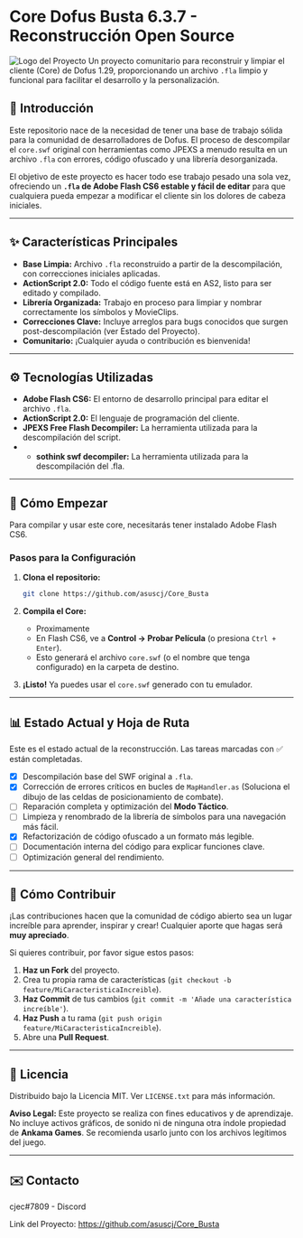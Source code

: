 # Core Dofus Busta 6.3.7 - Reconstrucción Open Source

![Logo del Proyecto](https://i.imgur.com/1.png) Un proyecto comunitario para reconstruir y limpiar el cliente (Core) de Dofus 1.29, proporcionando un archivo `.fla` limpio y funcional para facilitar el desarrollo y la personalización.



## 📖 Introducción

Este repositorio nace de la necesidad de tener una base de trabajo sólida para la comunidad de desarrolladores de Dofus. El proceso de descompilar el  `core.swf` original con herramientas como JPEXS a menudo resulta en un archivo `.fla` con errores, código ofuscado y una librería desorganizada.

El objetivo de este proyecto es hacer todo ese trabajo pesado una sola vez, ofreciendo un **`.fla` de Adobe Flash CS6 estable y fácil de editar** para que cualquiera pueda empezar a modificar el cliente sin los dolores de cabeza iniciales.

---

## ✨ Características Principales

* **Base Limpia:** Archivo `.fla` reconstruido a partir de la descompilación, con correcciones iniciales aplicadas.
* **ActionScript 2.0:** Todo el código fuente está en AS2, listo para ser editado y compilado.
* **Librería Organizada:** Trabajo en proceso para limpiar y nombrar correctamente los símbolos y MovieClips.
* **Correcciones Clave:** Incluye arreglos para bugs conocidos que surgen post-descompilación (ver Estado del Proyecto).
* **Comunitario:** ¡Cualquier ayuda o contribución es bienvenida!

---

## ⚙️ Tecnologías Utilizadas

* **Adobe Flash CS6:** El entorno de desarrollo principal para editar el archivo `.fla`.
* **ActionScript 2.0:** El lenguaje de programación del cliente.
* **JPEXS Free Flash Decompiler:** La herramienta utilizada para la descompilación del script.
* * **sothink swf decompiler:** La herramienta utilizada para la descompilación del .fla.

---

## 🚀 Cómo Empezar

Para compilar y usar este core, necesitarás tener instalado Adobe Flash CS6.

### Pasos para la Configuración

1.  **Clona el repositorio:**
    ```sh
    git clone https://github.com/asuscj/Core_Busta
    ```

4.  **Compila el Core:**
    * Proximamente
    * En Flash CS6, ve a **Control -> Probar Película** (o presiona `Ctrl + Enter`).
    * Esto generará el archivo `core.swf` (o el nombre que tenga configurado) en la carpeta de destino.

6.  **¡Listo!** Ya puedes usar el `core.swf` generado con tu emulador.

---

## 📊 Estado Actual y Hoja de Ruta

Este es el estado actual de la reconstrucción. Las tareas marcadas con ✅ están completadas.

* [x] Descompilación base del SWF original a `.fla`.
* [x] Corrección de errores críticos en bucles de `MapHandler.as` (Soluciona el dibujo de las celdas de posicionamiento de combate).
* [ ] Reparación completa y optimización del **Modo Táctico**.
* [ ] Limpieza y renombrado de la librería de símbolos para una navegación más fácil.
* [x] Refactorización de código ofuscado a un formato más legible.
* [ ] Documentación interna del código para explicar funciones clave.
* [ ] Optimización general del rendimiento.

---

## 🤝 Cómo Contribuir

¡Las contribuciones hacen que la comunidad de código abierto sea un lugar increíble para aprender, inspirar y crear! Cualquier aporte que hagas será **muy apreciado**.

Si quieres contribuir, por favor sigue estos pasos:

1.  **Haz un Fork** del proyecto.
2.  Crea tu propia rama de características (`git checkout -b feature/MiCaracteristicaIncreible`).
3.  **Haz Commit** de tus cambios (`git commit -m 'Añade una característica increíble'`).
4.  **Haz Push** a tu rama (`git push origin feature/MiCaracteristicaIncreible`).
5.  Abre una **Pull Request**.

---

## 📜 Licencia

Distribuido bajo la Licencia MIT. Ver `LICENSE.txt` para más información.

**Aviso Legal:** Este proyecto se realiza con fines educativos y de aprendizaje. No incluye activos gráficos, de sonido ni de ninguna otra índole propiedad de **Ankama Games**. Se recomienda usarlo junto con los archivos legítimos del juego.

---

## ✉️ Contacto

cjec#7809  -  Discord

Link del Proyecto: https://github.com/asuscj/Core_Busta
